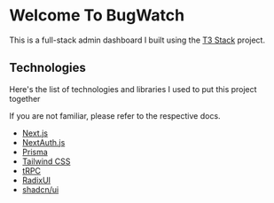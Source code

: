 # Welcome To BugWatch

This is a full-stack admin dashboard I built using the [T3 Stack](https://create.t3.gg/) project.

## Technologies

Here's the list of technologies and libraries I used to put this project together

If you are not familiar, please refer to the respective docs.

- [Next.js](https://nextjs.org)
- [NextAuth.js](https://next-auth.js.org)
- [Prisma](https://prisma.io)
- [Tailwind CSS](https://tailwindcss.com)
- [tRPC](https://trpc.io)
- [RadixUI](https://www.radix-ui.com/)
- [shadcn/ui](https://ui.shadcn.com/docs/theming)
